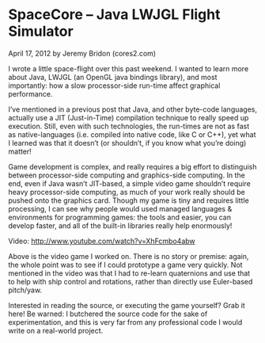 SpaceCore – Java LWJGL Flight Simulator
=========

April 17, 2012 by Jeremy Bridon (cores2.com)

I wrote a little space-flight over this past weekend. I wanted to learn more about Java, LWJGL (an OpenGL java bindings library), and most importantly: how a slow processor-side run-time affect graphical performance.

I’ve mentioned in a previous post that Java, and other byte-code languages, actually use a JIT (Just-in-Time) compilation technique to really speed up execution. Still, even with such technologies, the run-times are not as fast as native-languages (i.e. compiled into native code, like C or C++), yet what I learned was that it doesn’t (or shouldn’t, if you know what you’re doing) matter!

Game development is complex, and really requires a big effort to distinguish between processor-side computing and graphics-side computing. In the end, even if Java wasn’t JIT-based, a simple video game shouldn’t require heavy processor-side computing, as much of your work really should be pushed onto the graphics card. Though my game is tiny and requires little processing, I can see why people would used managed languages & environments for programming games: the tools and easier, you can develop faster, and all of the built-in libraries really help enormously!

Video: http://www.youtube.com/watch?v=XhFcmbo4abw

Above is the video game I worked on. There is no story or premise: again, the whole point was to see if I could prototype a game very quickly. Not mentioned in the video was that I had to re-learn quaternions and use that to help with ship control and rotations, rather than directly use Euler-based pitch/yaw.

Interested in reading the source, or executing the game yourself? Grab it here! Be warned: I butchered the source code for the sake of experimentation, and this is very far from any professional code I would write on a real-world project.